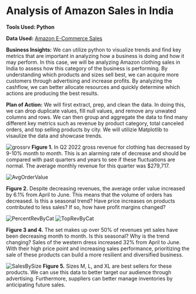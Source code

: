 # Analysis of Amazon Sales in India
 
**Tools Used: Python**

**Data Used:** [Amazon E-Commerce Sales](https://www.kaggle.com/datasets/thedevastator/unlock-profits-with-e-commerce-sales-data/data?select=Amazon+Sale+Report.csv)

**Business Insights:** We can utilize python to visualize trends and find key metrics that are important in analyzing how a business is doing and how it may perform. In this case, we will be analyzing Amazon clothing sales in India to assess how this category of the business is performing. By understanding which products and sizes sell best, we can acquire more customers through advertising and increase profits. By analyzing the cashflow, we can better allocate resources and quickly determine which actions are producing the best results. 

**Plan of Action:** We will first extract, prep, and clean the data. In doing this, we can drop duplicate values, fill null values, and remove any unwated columns and rows. We can then group and aggregate the data to find many different key metrics such as revenue by product category, total canceled orders, and top selling products by city. We will utilizie Matplotlib to visaulize the data and showcase trends. 

![grossrv](https://github.com/NathanielKertesz/Amazon-India-Sales/assets/150400699/e477a3e2-37c6-4ec5-a7b3-34147a144afe)
**Figure 1.** In Q2 2022 gross revenue for clothing has decreased by 9-10% month to month. This is an alarming rate of decrease and should be compared with past quarters and years to see if these fluctuations are normal. The average monthly revenue for this quarter was $279,717.


![AvgOrderValue](https://github.com/NathanielKertesz/Amazon-India-Sales/assets/150400699/6e81920e-c260-4dbb-bb3f-014fc5dc817d)

**Figure 2.** Despite decreasing revenues, the average order value increased by 6.1% from April to June. This means that the volume of orders has decreased. Is this a seasonal trend? Have price increases on products contributed to less sales? If so, how have profit margins changed? 


![PercentRevByCat](https://github.com/NathanielKertesz/Amazon-India-Sales/assets/150400699/06f15195-241d-4a1d-ba66-a7d7f22c33a0)
![TopRevByCat](https://github.com/NathanielKertesz/Amazon-India-Sales/assets/150400699/f11e37d9-7fac-4d34-9bd6-d32b02d69158)

**Figure 3 and 4.** The set makes up over 50% of revenues yet sales have been decreasing month to month. Is this seasonal? Why is the trend changing? Sales of the western dress increased 32% from April to June. With their high price point and increasing sales performance, prioritizing the sale of these products can build a more resilient and diversified business. 


![SalesBySize](https://github.com/NathanielKertesz/Amazon-India-Sales/assets/150400699/8fc45f60-f58d-4d05-ac1d-9db095ce36c7)
**Figure 5.** Sizes M, L, and XL are best sellers for these products. We can use this data to better target our audience through advertising. Furthermore, suppliers can better manage inventories by anticipating future sales. 


